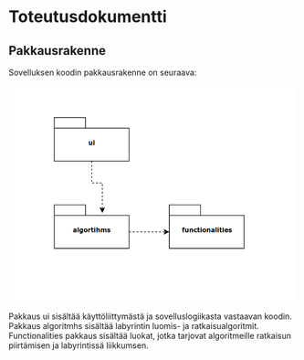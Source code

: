 # Toteutusdokumentti

## Pakkausrakenne

Sovelluksen koodin pakkausrakenne on seuraava:

![Pakkausrakenne](https://github.com/JanneKarki/Algoritmien-vertailu-sovellus/blob/master/dokumentaatio/pictures/pakkausrakenne.png)

Pakkaus ui sisältää käyttöliittymästä ja sovelluslogiikasta vastaavan koodin. Pakkaus algoritmhs sisältää labyrintin luomis- ja ratkaisualgoritmit. Functionalities pakkaus sisältää luokat, jotka tarjovat algoritmeille ratkaisun piirtämisen ja labyrintissä liikkumsen.
